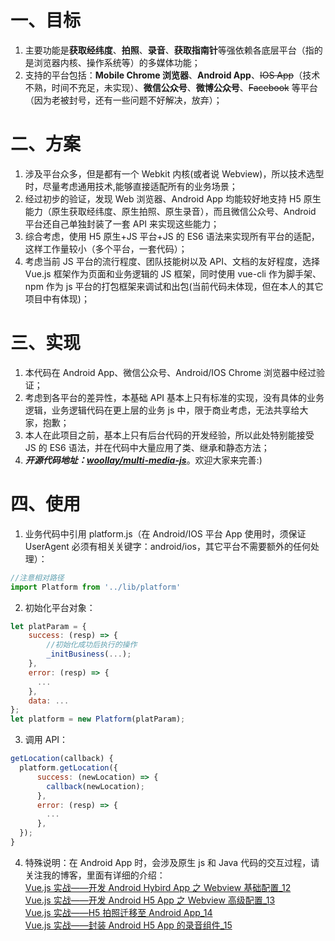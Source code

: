 # 一、目标

1. 主要功能是**获取经纬度**、**拍照**、**录音**、**获取指南针**等强依赖各底层平台（指的是浏览器内核、操作系统等）的多媒体功能；
2. 支持的平台包括：**Mobile Chrome 浏览器**、**Android App**、~~IOS App~~（技术不熟，时间不充足，未实现）、**微信公众号**、**微博公众号**、~~Facebook~~ 等平台（因为老被封号，还有一些问题不好解决，放弃）；

# 二、方案

1. 涉及平台众多，但是都有一个 Webkit 内核(或者说 Webview)，所以技术选型时，尽量考虑通用技术,能够直接适配所有的业务场景；
2. 经过初步的验证，发现 Web 浏览器、Android App 均能较好地支持 H5 原生能力（原生获取经纬度、原生拍照、原生录音），而且微信公众号、Android 平台还自己单独封装了一套 API 来实现这些能力；
3. 综合考虑，使用 H5 原生+JS 平台+JS 的 ES6 语法来实现所有平台的适配，这样工作量较小（多个平台，一套代码）；
4. 考虑当前 JS 平台的流行程度、团队技能树以及 API、文档的友好程度，选择 Vue.js 框架作为页面和业务逻辑的 JS 框架，同时使用 vue-cli 作为脚手架、npm 作为 js 平台的打包框架来调试和出包(当前代码未体现，但在本人的其它项目中有体现)；

# 三、实现

1. 本代码在 Android App、微信公众号、Android/IOS Chrome 浏览器中经过验证；
2. 考虑到各平台的差异性，本基础 API 基本上只有标准的实现，没有具体的业务逻辑，业务逻辑代码在更上层的业务 js 中，限于商业考虑，无法共享给大家，抱歉；
3. 本人在此项目之前，基本上只有后台代码的开发经验，所以此处特别能接受 JS 的 ES6 语法，并在代码中大量应用了类、继承和静态方法；
4. **_开源代码地址：[woollay/multi-media-js](https://github.com/woollay/multi-media-js)_**。欢迎大家来完善:)

# 四、使用

1. 业务代码中引用 platform.js（在 Android/IOS 平台 App 使用时，须保证 UserAgent 必须有相关关键字：android/ios，其它平台不需要额外的任何处理）：

```javascript
//注意相对路径
import Platform from '../lib/platform'
```

2. 初始化平台对象：

```javascript
let platParam = {
    success: (resp) => {
        //初始化成功后执行的操作
        _initBusiness(...);
    },
    error: (resp) => {
      ...
    },
    data: ...
};
let platform = new Platform(platParam);
```

3. 调用 API：

```javascript
getLocation(callback) {
  platform.getLocation({
      success: (newLocation) => {
        callback(newLocation);
      },
      error: (resp) => {
        ...
      },
  });
}
```

4. 特殊说明：在 Android App 时，会涉及原生 js 和 Java 代码的交互过程，请关注我的博客，里面有详细的介绍：  
   [Vue.js 实战——开发 Android Hybird App 之 Webview 基础配置\_12](https://blog.csdn.net/dobuy/article/details/88771655)  
   [Vue.js 实战——开发 Android H5 App 之 Webview 高级配置\_13](https://blog.csdn.net/dobuy/article/details/88924667)  
   [Vue.js 实战——H5 拍照迁移至 Android App_14](https://blog.csdn.net/dobuy/article/details/89298626)  
   [Vue.js 实战——封装 Android H5 App 的录音组件\_15](https://blog.csdn.net/dobuy/article/details/89527317)
